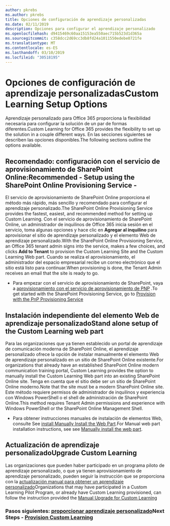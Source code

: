 ```yaml
---
author: pkrebs
ms.author: pkrebs
title: Opciones de configuración de aprendizaje personalizadas
ms.date: 02/11/2019
description: Opciones para configurar el aprendizaje personalizado
ms.openlocfilehash: d9415469c60aa15153ea550aec715b523d1d365a
ms.sourcegitcommit: c358dcc2d69cc3db8fd24a1011550edebe0721fe
ms.translationtype: MT
ms.contentlocale: es-ES
ms.lasthandoff: 03/10/2019
ms.locfileid: "30518195"
---
```

# <a name="custom-learning-setup-options"></a><span data-ttu-id="87087-103">Opciones de configuración de aprendizaje personalizadas</span><span class="sxs-lookup"><span data-stu-id="87087-103">Custom Learning Setup Options</span></span>
<span data-ttu-id="87087-104">Aprendizaje personalizado para Office 365 proporciona la flexibilidad necesaria para configurar la solución de un par de formas diferentes.</span><span class="sxs-lookup"><span data-stu-id="87087-104">Custom Learning for Office 365 provides the flexibility to set up the solution in a couple different ways.</span></span> <span data-ttu-id="87087-105">En las secciones siguientes se describen las opciones disponibles.</span><span class="sxs-lookup"><span data-stu-id="87087-105">The following sections outline the options available.</span></span>

## <a name="recommended---setup-using-the-sharepoint-online-provisioning-service--"></a><span data-ttu-id="87087-106">Recomendado: configuración con el servicio de aprovisionamiento de SharePoint Online:</span><span class="sxs-lookup"><span data-stu-id="87087-106">Recommended - Setup using the SharePoint Online Provisioning Service -</span></span> 
<span data-ttu-id="87087-107">El servicio de aprovisionamiento de SharePoint Online proporciona el método más rápido, más sencillo y recomendado para configurar el aprendizaje personalizado.</span><span class="sxs-lookup"><span data-stu-id="87087-107">The SharePoint Online Provisioning Service provides the fastest, easiest, and recommended method for setting up Custom Learning.</span></span> <span data-ttu-id="87087-108">Con el servicio de aprovisionamiento de SharePoint Online, un administrador de inquilinos de Office 365 inicia sesión en el servicio, toma algunas opciones y hace clic en **Agregar al inquilino** para aprovisionar el sitio de aprendizaje personalizado y el elemento Web de aprendizaje personalizado.</span><span class="sxs-lookup"><span data-stu-id="87087-108">With the SharePoint Online Provisioning Service, an Office 365 tenant admin signs into the service, makes a few choices, and clicks **Add to Tenant** to provision the Custom Learning Site and the Custom Learning Web part.</span></span> <span data-ttu-id="87087-109">Cuando se realiza el aprovisionamiento, el administrador del espacio empresarial recibe un correo electrónico que el sitio está listo para continuar.</span><span class="sxs-lookup"><span data-stu-id="87087-109">When provisioning is done, the Tenant Admin receives an email that the site is ready to go.</span></span> 

- <span data-ttu-id="87087-110">Para empezar con el servicio de aprovisionamiento de SharePoint, vaya a [aprovisionamiento con el servicio de aprovisionamiento de PNP](custom_provision.md) .</span><span class="sxs-lookup"><span data-stu-id="87087-110">To get started with the SharePoint Provisioning Service, go to [Provision with the PnP Provisioning Service](custom_provision.md)</span></span>   

## <a name="stand-alone-setup-of-the-custom-learning-web-part"></a><span data-ttu-id="87087-111">Instalación independiente del elemento Web de aprendizaje personalizado</span><span class="sxs-lookup"><span data-stu-id="87087-111">Stand alone setup of the Custom Learning web part</span></span>
<span data-ttu-id="87087-112">Para las organizaciones que ya tienen establecido un portal de aprendizaje de comunicación moderna de SharePoint Online, el aprendizaje personalizado ofrece la opción de instalar manualmente el elemento Web de aprendizaje personalizado en un sitio de SharePoint Online existente.</span><span class="sxs-lookup"><span data-stu-id="87087-112">For organizations that already have an established SharePoint Online modern communication training portal, Custom Learning provides the option to manually install the Custom Learning Web part into an existing SharePoint Online site.</span></span> <span data-ttu-id="87087-113">Tenga en cuenta que el sitio debe ser un sitio de SharePoint Online moderno.</span><span class="sxs-lookup"><span data-stu-id="87087-113">Note that the site must be a modern SharePoint Online site.</span></span> <span data-ttu-id="87087-114">Este método requiere permisos de administrador de inquilinos y experiencia con Windows PowerShell o el shell de administración de SharePoint Online.</span><span class="sxs-lookup"><span data-stu-id="87087-114">This method requires Tenant Admin permissions and experience with Windows PowerShell or the SharePoint Online Management Shell.</span></span> 

- <span data-ttu-id="87087-115">Para obtener instrucciones manuales de instalación de elementos Web, consulte See [install Manually Install the Web Part](custom_manualsetup.md).</span><span class="sxs-lookup"><span data-stu-id="87087-115">For Manual web part installation instructions, see see [Manually install the web part](custom_manualsetup.md).</span></span> 

## <a name="upgrade-custom-learning"></a><span data-ttu-id="87087-116">Actualización de aprendizaje personalizado</span><span class="sxs-lookup"><span data-stu-id="87087-116">Upgrade Custom Learning</span></span>
<span data-ttu-id="87087-117">Las organizaciones que pueden haber participado en un programa piloto de aprendizaje personalizado, o que ya tienen aprovisionamiento de aprendizaje personalizado, pueden seguir la instrucción que se proporciona con la [actualización manual para obtener un aprendizaje personalizado](custom_upgrade.md)</span><span class="sxs-lookup"><span data-stu-id="87087-117">Organizations that may have participated in a Custom Learning Pilot Program, or already have Custom Learning provisioned, can follow the instruction provided the [Manual Upgrade for Custom Learning](custom_upgrade.md)</span></span>    

### <a name="next-steps---provision-custom-learningcustomprovisionmd"></a><span data-ttu-id="87087-118">Pasos siguientes: [proporcionar aprendizaje personalizado](custom_provision.md)</span><span class="sxs-lookup"><span data-stu-id="87087-118">Next Steps - [Provision Custom Learning](custom_provision.md)</span></span>
